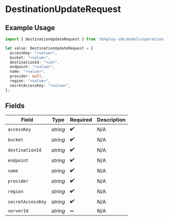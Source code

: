 # DestinationUpdateRequest

## Example Usage

```typescript
import { DestinationUpdateRequest } from "dokploy-sdk/models/operations";

let value: DestinationUpdateRequest = {
  accessKey: "<value>",
  bucket: "<value>",
  destinationId: "<id>",
  endpoint: "<value>",
  name: "<value>",
  provider: null,
  region: "<value>",
  secretAccessKey: "<value>",
};
```

## Fields

| Field              | Type               | Required           | Description        |
| ------------------ | ------------------ | ------------------ | ------------------ |
| `accessKey`        | *string*           | :heavy_check_mark: | N/A                |
| `bucket`           | *string*           | :heavy_check_mark: | N/A                |
| `destinationId`    | *string*           | :heavy_check_mark: | N/A                |
| `endpoint`         | *string*           | :heavy_check_mark: | N/A                |
| `name`             | *string*           | :heavy_check_mark: | N/A                |
| `provider`         | *string*           | :heavy_check_mark: | N/A                |
| `region`           | *string*           | :heavy_check_mark: | N/A                |
| `secretAccessKey`  | *string*           | :heavy_check_mark: | N/A                |
| `serverId`         | *string*           | :heavy_minus_sign: | N/A                |